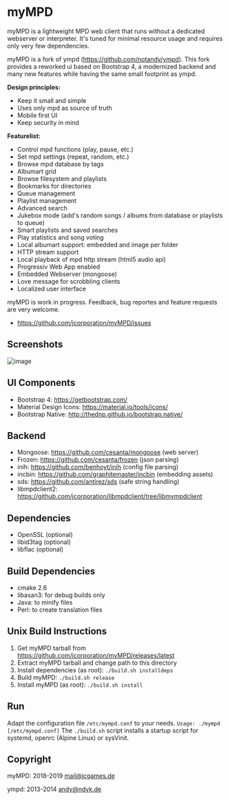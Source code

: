 myMPD
=====

myMPD is a lightweight MPD web client that runs without a dedicated webserver or interpreter. 
It's tuned for minimal resource usage and requires only very few dependencies.

myMPD is a fork of ympd (https://github.com/notandy/ympd).
This fork provides a reworked ui based on Bootstrap 4, a modernized backend and many new features while having the same small footprint as ympd.

**Design principles:**
 - Keep it small and simple
 - Uses only mpd as source of truth
 - Mobile first UI
 - Keep security in mind

**Featurelist:**
 - Control mpd functions (play, pause, etc.)
 - Set mpd settings (repeat, random, etc.)
 - Browse mpd database by tags
 - Albumart grid
 - Browse filesystem and playlists
 - Bookmarks for directories
 - Queue management
 - Playlist management
 - Advanced search
 - Jukebox mode (add's random songs / albums from database or playlists to queue)
 - Smart playlists and saved searches
 - Play statistics and song voting
 - Local albumart support: embedded and image per folder
 - HTTP stream support
 - Local playback of mpd http stream (html5 audio api)
 - Progressiv Web App enabled
 - Embedded Webserver (mongoose)
 - Love message for scrobbling clients
 - Localized user interface

myMPD is work in progress. Feedback, bug reportes and feature requests are very welcome.
 - https://github.com/jcorporation/myMPD/issues

Screenshots
-----------

![image](https://jcgames.de/stuff/myMPD/screenshots-2019-02-23.gif)

UI Components
-------------
 - Bootstrap 4: https://getbootstrap.com/
 - Material Design Icons: https://material.io/tools/icons/
 - Bootstrap Native: http://thednp.github.io/bootstrap.native/

Backend
-------
 - Mongoose: https://github.com/cesanta/mongoose (web server)
 - Frozen: https://github.com/cesanta/frozen (json parsing)
 - inih: https://github.com/benhoyt/inih (config file parsing)
 - incbin: https://github.com/graphitemaster/incbin (embedding assets)
 - sds: https://github.com/antirez/sds (safe string handling)
 - libmpdclient2: https://github.com/jcorporation/libmpdclient/tree/libmympdclient

Dependencies
------------
 - OpenSSL (optional)
 - libid3tag (optional)
 - libflac (optional)

Build Dependencies
------------------
 - cmake 2.6
 - libasan3: for debug builds only
 - Java: to minify files
 - Perl: to create translation files

Unix Build Instructions
-----------------------
1. Get myMPD tarball from https://github.com/jcorporation/myMPD/releases/latest
2. Extract myMPD tarball and change path to this directory
3. Install dependencies (as root): ``./build.sh installdeps``
4. Build myMPD: ``./build.sh release``
5. Install myMPD (as root): ``./build.sh install``

Run
---
Adapt the configuration file ``/etc/mympd.conf`` to your needs.
``
Usage: ./mympd [/etc/mympd.conf]
``
The ``./build.sh`` script installs a startup script for systemd, openrc (Alpine Linux) or sysVinit.

Copyright
---------

myMPD: 2018-2019 <mail@jcgames.de>

ympd: 2013-2014 <andy@ndyk.de>

